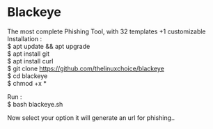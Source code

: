 # Blackeye
The most complete Phishing Tool, with 32 templates +1 customizable  Installation :  
$ apt update &amp;&amp; apt upgrade  
$ apt install git  
$ apt install curl  
$ git clone https://github.com/thelinuxchoice/blackeye  
$ cd blackeye  
$ chmod +x *  

Run :  
$ bash blackeye.sh  

Now select your option it will generate an url for phishing..
